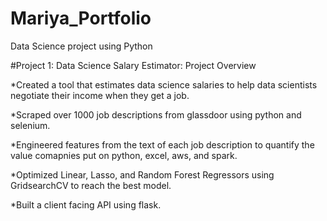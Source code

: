 # Mariya_Portfolio
Data Science project using Python

#Project 1: Data Science Salary Estimator: Project Overview

*Created a tool that estimates data science salaries to help data scientists negotiate their income when they get a job.

*Scraped over 1000 job descriptions from glassdoor using python and selenium.

*Engineered features from the text of each job description to quantify the value comapnies put on python, excel, aws, and spark.

*Optimized Linear, Lasso, and Random Forest Regressors using GridsearchCV to reach the best model.

*Built a client facing API using flask.
